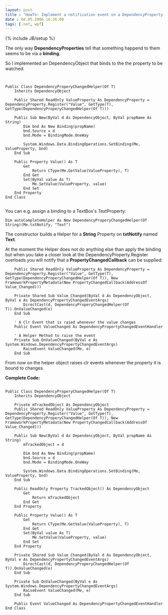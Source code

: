 ```yaml
---
layout: post
title : "HowTo: Implement a notification event on a DependencyProperty change"
date : 04.05.2006 16:26:00
tags: [.net, wpf]
---
```

{% include JB/setup %}

The only way __DependencyProperties__ tell that something happend to them seems to be via a __binding__.

So I implemented an DependencyObject that binds to the the property to be watched.

````VB.NET
 

Public Class DependencyProperyChangedHelper(Of T)  
    Inherits DependencyObject

    Public Shared ReadOnly ValueProperty As DependencyProperty = DependencyProperty.Register("Value", GetType(T), GetType(DependencyProperyChangedHelper(Of T)))

    Public Sub New(ByVal d As DependencyObject, ByVal propName As String)  
        Dim bnd As New Binding(propName)  
        bnd.Source = d  
        bnd.Mode = BindingMode.OneWay

        System.Windows.Data.BindingOperations.SetBinding(Me, ValueProperty, bnd)  
    End Sub

    Public Property Value() As T  
        Get  
            Return CType(Me.GetValue(ValueProperty), T)  
        End Get  
        Set(ByVal value As T)  
            Me.SetValue(ValueProperty, value)  
        End Set  
    End Property  
End Class


```` 

You can e.g. assign a binding to a TextBox's TextProperty:

````VB.NET
Dim autoCompleteHelper As New DependencyProperyChangedHelper(Of String)(Me.txtNotify, "Text")
````

The constructor builds a Helper for a __String__ Property on __txtNotify__ named __Text__.

At the moment the Helper does not do anything else than apply the binding but when you take a closer look at the DependencyProperty.Register overloads you will notify that a __PropertyChangedCallback__ can be supplied:

````VB.NET
    Public Shared ReadOnly ValueProperty As DependencyProperty = DependencyProperty.Register("Value", GetType(T), GetType(DependencyProperyChangedHelper(Of T)), New FrameworkPropertyMetadata(New PropertyChangedCallback(AddressOf Value_Changed)))

    Private Shared Sub Value_Changed(ByVal d As DependencyObject, ByVal e As DependencyPropertyChangedEventArgs)  
        DirectCast(d, DependencyProperyChangedHelper(Of T)).OnValueChanged(e)  
    End Sub

    ' A Clr Event that is raied whenever the value changes  
    Public Event ValueChanged As DependencyPropertyChangedEventHandler

    ' A Helper Method to raise the event  
    Private Sub OnValueChanged(ByVal e As System.Windows.DependencyPropertyChangedEventArgs)  
        RaiseEvent ValueChanged(Me, e)  
    End Sub
````

From now on the helper object raises clr events whenever the property it is bound to changes.

__Complete Code:__

````VB.NET
 
Public Class DependencyProperyChangedHelper(Of T)  
    Inherits DependencyObject

    Private mTrackedObject As DependencyObject  
    Public Shared ReadOnly ValueProperty As DependencyProperty = DependencyProperty.Register("Value", GetType(T), GetType(DependencyProperyChangedHelper(Of T)), New FrameworkPropertyMetadata(New PropertyChangedCallback(AddressOf Value_Changed)))

    Public Sub New(ByVal d As DependencyObject, ByVal propName As String)  
        mTrackedObject = d

        Dim bnd As New Binding(propName)  
        bnd.Source = d  
        bnd.Mode = BindingMode.OneWay

        System.Windows.Data.BindingOperations.SetBinding(Me, ValueProperty, bnd)  
    End Sub

    Public ReadOnly Property TrackedObject() As DependencyObject  
        Get  
            Return mTrackedObject  
        End Get  
    End Property

    Public Property Value() As T  
        Get  
            Return CType(Me.GetValue(ValueProperty), T)  
        End Get  
        Set(ByVal value As T)  
            Me.SetValue(ValueProperty, value)  
        End Set  
    End Property

    Private Shared Sub Value_Changed(ByVal d As DependencyObject, ByVal e As DependencyPropertyChangedEventArgs)  
        DirectCast(d, DependencyProperyChangedHelper(Of T)).OnValueChanged(e)  
    End Sub

    Private Sub OnValueChanged(ByVal e As System.Windows.DependencyPropertyChangedEventArgs)  
        RaiseEvent ValueChanged(Me, e)  
    End Sub

    Public Event ValueChanged As DependencyPropertyChangedEventHandler  
End Class

````


